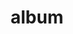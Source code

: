 ---
layout: album
resource: facebook
title: "album"
description: "masonry"
active: gallery
header-img: "img/gallery-bg.jpg"
album-title: "my 9th album"
images:
  - image_path: TranThiQuynhMy/26/8493562760686883_458378969_8493562777353548_1705381682122631396_n.jpg
  - image_path: TranThiQuynhMy/26/8499608300082329_457791366_8499608326748993_8626477000019158067_n.jpg
  - image_path: TranThiQuynhMy/26/8585930194783472_459957299_8585936844782807_7723087838277193612_n.jpg
  - image_path: TranThiQuynhMy/26/8585930231450135_459962915_8585936934782798_3835958433471940155_n.jpg
  - image_path: TranThiQuynhMy/26/8585930468116778_460323147_8585937254782766_1726954969804792849_n.jpg
---
